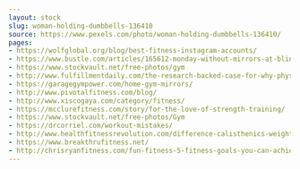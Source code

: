 ```yaml
---
layout: stock
slug: woman-holding-dumbbells-136410
source: https://www.pexels.com/photo/woman-holding-dumbbells-136410/
pages:
- https://wolfglobal.org/blog/best-fitness-instagram-accounts/
- https://www.bustle.com/articles/165612-monday-without-mirrors-at-blink-fitness-encourages-gym-members-to-reevaluate-why-they-work-out
- https://www.stockvault.net/free-photos/gym
- http://www.fulfillmentdaily.com/the-research-backed-case-for-why-physical-fitness-doesnt-confer-well-being/
- https://garagegympower.com/home-gym-mirrors/
- http://www.pivotalfitness.com/blog/
- http://www.xiscogaya.com/category/fitness/
- https://mcclurefitness.com/story/for-the-love-of-strength-training/
- https://www.stockvault.net/free-photos/Gym
- https://drcorriel.com/workout-mistakes/
- http://www.healthfitnessrevolution.com/difference-calisthenics-weightlifting/
- https://www.breakthrufitness.net/
- http://chrisryanfitness.com/fun-fitness-5-fitness-goals-you-can-achieve-with-skating/
---
```

